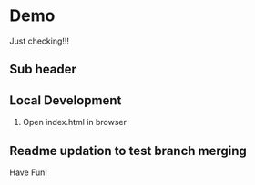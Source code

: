 # Demo
Just checking!!!
## Sub header

## Local Development
1. Open index.html in browser

## Readme updation to test branch merging

Have Fun!